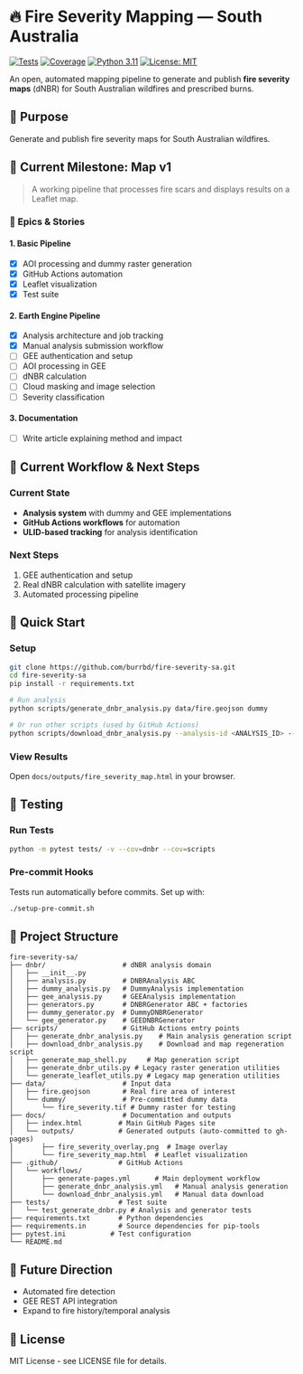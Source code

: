 # 🔥 Fire Severity Mapping — South Australia

[![Tests](https://github.com/burrbd/fire-severity-sa/workflows/Tests/badge.svg)](https://github.com/burrbd/fire-severity-sa/actions)
[![Coverage](https://codecov.io/gh/burrbd/fire-severity-sa/branch/main/graph/badge.svg)](https://codecov.io/gh/burrbd/fire-severity-sa)
[![Python 3.11](https://img.shields.io/badge/python-3.11-blue.svg)](https://www.python.org/downloads/)
[![License: MIT](https://img.shields.io/badge/License-MIT-yellow.svg)](https://opensource.org/licenses/MIT)

An open, automated mapping pipeline to generate and publish **fire severity maps** (dNBR) for South Australian wildfires and prescribed burns.

## 🎯 Purpose

Generate and publish fire severity maps for South Australian wildfires.

## 📍 Current Milestone: Map v1

> A working pipeline that processes fire scars and displays results on a Leaflet map.

### 🧱 Epics & Stories

#### 1. **Basic Pipeline**
- [x] AOI processing and dummy raster generation
- [x] GitHub Actions automation
- [x] Leaflet visualization
- [x] Test suite

#### 2. **Earth Engine Pipeline**
- [x] Analysis architecture and job tracking
- [x] Manual analysis submission workflow
- [ ] GEE authentication and setup
- [ ] AOI processing in GEE
- [ ] dNBR calculation
- [ ] Cloud masking and image selection
- [ ] Severity classification

#### 3. **Documentation**
- [ ] Write article explaining method and impact

## 🔄 Current Workflow & Next Steps

### **Current State**
- **Analysis system** with dummy and GEE implementations
- **GitHub Actions workflows** for automation
- **ULID-based tracking** for analysis identification

### **Next Steps**
1. GEE authentication and setup
2. Real dNBR calculation with satellite imagery
3. Automated processing pipeline

## 🚀 Quick Start

### Setup
```bash
git clone https://github.com/burrbd/fire-severity-sa.git
cd fire-severity-sa
pip install -r requirements.txt

# Run analysis
python scripts/generate_dnbr_analysis.py data/fire.geojson dummy

# Or run other scripts (used by GitHub Actions)
python scripts/download_dnbr_analysis.py --analysis-id <ANALYSIS_ID> --generator-type dummy  # Download and regenerate map
```

### View Results
Open `docs/outputs/fire_severity_map.html` in your browser.

## 🧪 Testing

### Run Tests
```bash
python -m pytest tests/ -v --cov=dnbr --cov=scripts
```

### Pre-commit Hooks
Tests run automatically before commits. Set up with:
```bash
./setup-pre-commit.sh
```

## 📁 Project Structure

```
fire-severity-sa/
├── dnbr/                   # dNBR analysis domain
│   ├── __init__.py
│   ├── analysis.py         # DNBRAnalysis ABC
│   ├── dummy_analysis.py   # DummyAnalysis implementation
│   ├── gee_analysis.py     # GEEAnalysis implementation
│   ├── generators.py       # DNBRGenerator ABC + factories
│   ├── dummy_generator.py  # DummyDNBRGenerator
│   └── gee_generator.py    # GEEDNBRGenerator
├── scripts/                # GitHub Actions entry points
│   ├── generate_dnbr_analysis.py    # Main analysis generation script
│   ├── download_dnbr_analysis.py    # Download and map regeneration script
│   ├── generate_map_shell.py     # Map generation script
│   ├── generate_dnbr_utils.py # Legacy raster generation utilities
│   └── generate_leaflet_utils.py # Legacy map generation utilities
├── data/                   # Input data
│   ├── fire.geojson        # Real fire area of interest
│   └── dummy/              # Pre-committed dummy data
│       └── fire_severity.tif # Dummy raster for testing
├── docs/                   # Documentation and outputs
│   ├── index.html         # Main GitHub Pages site
│   └── outputs/           # Generated outputs (auto-committed to gh-pages)
│       ├── fire_severity_overlay.png  # Image overlay
│       └── fire_severity_map.html  # Leaflet visualization
├── .github/               # GitHub Actions
│   └── workflows/
│       ├── generate-pages.yml      # Main deployment workflow
│       ├── generate_dnbr_analysis.yml   # Manual analysis generation
│       └── download_dnbr_analysis.yml   # Manual data download
├── tests/                 # Test suite
│   └── test_generate_dnbr.py # Analysis and generator tests
├── requirements.txt       # Python dependencies
├── requirements.in        # Source dependencies for pip-tools
├── pytest.ini           # Test configuration
└── README.md
```

## 🔄 Future Direction

- Automated fire detection
- GEE REST API integration
- Expand to fire history/temporal analysis

## 📝 License

MIT License - see LICENSE file for details.
